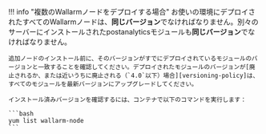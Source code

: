 !!! info "複数のWallarmノードをデプロイする場合"
    お使いの環境にデプロイされたすべてのWallarmノードは、**同じバージョン**でなければなりません。別々のサーバーにインストールされたpostanalyticsモジュールも**同じバージョン**でなければなりません。

    追加ノードのインストール前に、そのバージョンがすでにデプロイされているモジュールのバージョンと一致することを確認してください。デプロイされたモジュールのバージョンが[廃止されるか、または近いうちに廃止される（`4.0`以下）場合][versioning-policy]は、すべてのモジュールを最新バージョンにアップグレードしてください。

    インストール済みバージョンを確認するには、コンテナで以下のコマンドを実行します：

    ```bash
    yum list wallarm-node
    ```
